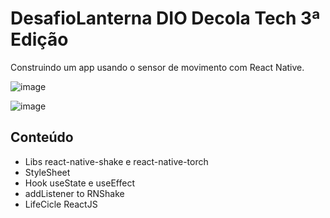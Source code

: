 # DesafioLanterna DIO Decola Tech 3ª Edição

Construindo um app usando o sensor de movimento com React Native.

![image](https://user-images.githubusercontent.com/87333149/171072321-d2420a89-bed2-4ed2-b081-c23640e4c69c.png)

![image](https://user-images.githubusercontent.com/87333149/171072361-09729651-6568-47e9-bcb7-74e3e02de9f4.png)


## Conteúdo

- Libs react-native-shake e react-native-torch
- StyleSheet
- Hook useState e useEffect
- addListener to RNShake
- LifeCicle ReactJS
